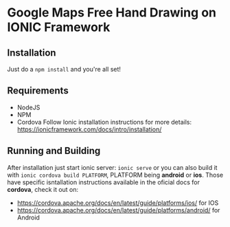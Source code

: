 # Google Maps Free Hand Drawing on IONIC Framework

## Installation
Just do a `npm install` and you're all set!

## Requirements
- NodeJS
- NPM
- Cordova
Follow Ionic installation instructions for more details: https://ionicframework.com/docs/intro/installation/

## Running and Building
After installation just start ionic server: `ionic serve` or you can also build it with `ionic cordova build PLATFORM`, PLATFORM being **android** or **ios**.
Those have specific isntallation instructions available in the oficial docs for **cordova**, check it out on:
- https://cordova.apache.org/docs/en/latest/guide/platforms/ios/ for IOS
- https://cordova.apache.org/docs/en/latest/guide/platforms/android/ for Android